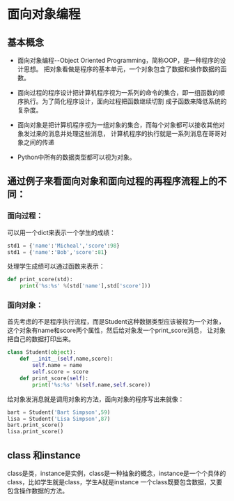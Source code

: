 # 面向对象编程
## 基本概念
* 面向对象编程--Object Oriented Programming，简称OOP，是一种程序的设计思想。
把对象看做是程序的基本单元，一个对象包含了数据和操作数据的函数。

* 面向过程的程序设计把计算机程序视为一系列的命令的集合，即一组函数的顺序执行。为了简化程序设计，面向过程把函数继续切割
成子函数来降低系统的复杂度。

* 面向对象是把计算机程序视为一组对象的集合，而每个对象都可以接收其他对象发过来的消息并处理这些消息，
计算机程序的执行就是一系列消息在哥哥对象之间的传递

* Python中所有的数据类型都可以视为对象。

## 通过例子来看面向对象和面向过程的再程序流程上的不同：
### 面向过程：
可以用一个dict来表示一个学生的成绩：
```python
std1 = {'name':'Micheal','score':98}
std1 = {'name':'Bob','score':81}
```
处理学生成绩可以通过函数来表示：
```python
def print_score(std):
    print('%s:%s' %(std['name'],std['score']))
```
### 面向对象：
首先考虑的不是程序执行流程，而是Student这种数据类型应该被视为一个对象，
这个对象有name和score两个属性，然后给对象发一个print_score消息，
让对象把自己的数据打印出来。
```python
class Student(object):
    def __init__(self,name,score):
        self.name = name
        self.score = score
    def print_score(self):
        print('%s:%s' %(self.name,self.score))
```
给对象发消息就是调用对象的方法，面向对象的程序写出来就像：
```python
bart = Student('Bart Simpson',59)
lisa = Student('Lisa Simpson',87)
bart.print_score()
lisa.print_score()
```
## class 和instance
class是类，instance是实例，class是一种抽象的概念，instance是一个个具体的
class，比如学生就是class，学生A就是instance
一个class既要包含数据，又要包含操作数据的方法。